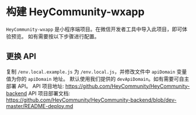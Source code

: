构建 HeyCommunity-wxapp
================================

`HeyCommunity-wxapp` 是小程序端项目。在微信开发者工具中导入此项目，即可体验预览。
如有需要按以下步骤进行配置。

## 更换 API

复制 `/env.local.example.js` 为 `/env.local.js`，并修改文件中 `apiDomain` 变量值为你的 `apiDomain` 地址。
默认使用我们提供的 `devApiDomain`。如有需要可自主部署 API。
API 项目地址: https://github.com/HeyCommunity/HeyCommunity-backend
API 项目部署文档: https://github.com/HeyCommunity/HeyCommunity-backend/blob/dev-master/README-deploy.md
